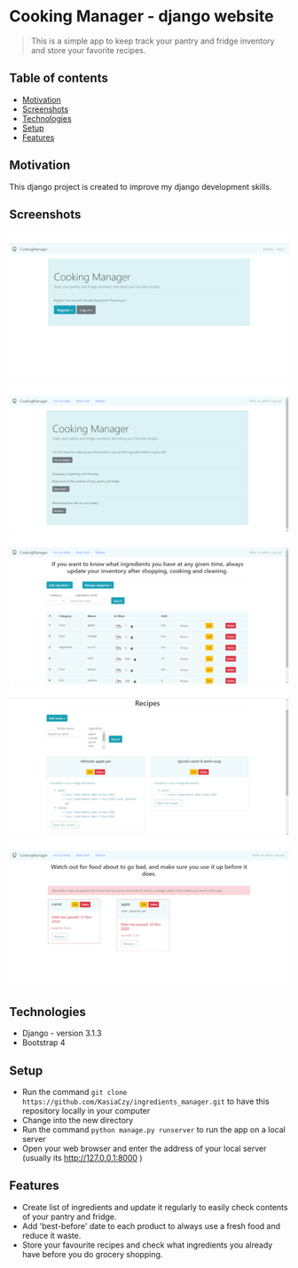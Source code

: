 # Cooking Manager - django website
> This is a simple app to keep track your pantry and fridge inventory and store your favorite recipes.
## Table of contents
* [Motivation](#motivation)
* [Screenshots](#screenshots)
* [Technologies](#technologies)
* [Setup](#setup)
* [Features](#features)

## Motivation
This django project is created to improve my django development skills.

## Screenshots
![Example screenshot](./img_github/img1.png)
![Example screenshot](./img_github/img2.png)
![Example screenshot](./img_github/img3.png)
![Example screenshot](./img_github/img4.png)
![Example screenshot](./img_github/img5.png)

## Technologies
* Django - version 3.1.3
* Bootstrap 4

## Setup
* Run the command `git clone https://github.com/KasiaCzy/ingredients_manager.git` to have this repository locally in your computer
* Change into the new directory
* Run the command `python manage.py runserver` to run the app on a local server
* Open your web browser and enter the address of your local server (usually its http://127.0.0.1:8000 )

## Features
* Create list of ingredients and update it regularly to  easily check contents of your pantry and fridge.
* Add 'best-before' date to each product to always use a fresh food and reduce it waste.
* Store your favourite recipes and check what ingredients you already have before you do grocery shopping.
